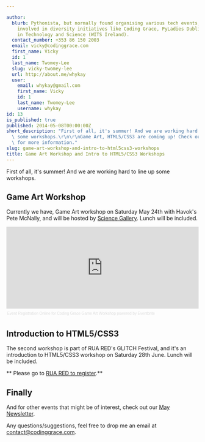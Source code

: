 ```yaml
---

author:
  blurb: Pythonista, but normally found organising various tech events, and now heavily
    involved in diversity initiatives like Coding Grace, PyLadies Dublin, and Women
    in Technology and Science (WITS Ireland).
  contact_number: +353 86 150 2003
  email: vicky@codinggrace.com
  first_name: Vicky
  id: 1
  last_name: Twomey-Lee
  slug: vicky-twomey-lee
  url: http://about.me/whykay
  user:
    email: whykay@gmail.com
    first_name: Vicky
    id: 1
    last_name: Twomey-Lee
    username: whykay
id: 13
is_published: true
published: 2014-05-08T00:00:00Z
short_description: "First of all, it's summer! And we are working hard to line up\
  \ some workshops.\r\n\r\nGame Art, HTML5/CSS3 are coming up! Check our newsletter\
  \ for more information."
slug: game-art-workshop-and-intro-to-html5css3-workshops
title: Game Art Workshop and Intro to HTML5/CSS3 Workshops
---
```



First of all, it's summer! And we are working hard to line up some workshops.

## Game Art Workshop
Currently we have, Game Art workshop on Saturday May 24th with Havok's Pete McNally, and will be hosted by [Science Gallery](http://sciencegallery/com). Lunch will be included.

<div style="width:100%; text-align:left;" ><iframe  src="https://www.eventbrite.ie/tickets-external?eid=11136883719&ref=etckt" frameborder="0" height="214" width="100%" vspace="0" hspace="0" marginheight="5" marginwidth="5" scrolling="auto" allowtransparency="true"></iframe><div style="font-family:Helvetica, Arial; font-size:10px; padding:5px 0 5px; margin:2px; width:100%; text-align:left;" ><a style="color:#ddd; text-decoration:none;" target="_blank" href="http://www.eventbrite.ie/r/etckt">Event Registration Online</a><span style="color:#ddd;"> for </span><a style="color:#ddd; text-decoration:none;" target="_blank" href="https://www.eventbrite.ie/e/coding-grace-game-art-workshop-tickets-11136883719?ref=etckt">Coding Grace Game Art Workshop</a> <span style="color:#ddd;">powered by</span> <a style="color:#ddd; text-decoration:none;" target="_blank" href="http://www.eventbrite.ie?ref=etckt">Eventbrite</a></div></div>

## Introduction to HTML5/CSS3
The second workshop is part of RUA RED's GLITCH Festival, and it's an introduction to HTML5/CSS3 workshop on Saturday 28th June. Lunch will be included.

** Please go to [RUA RED to register](http://www.ruared.ie/glitch_2014.html).**

## Finally
And for other events that might be of interest, check out our [May Newsletter](http://eepurl.com/TX0cP).

Any questions/suggestions, feel free to drop me an email at contact@codinggrace.com.
